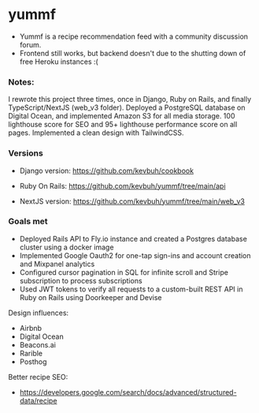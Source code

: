 # yummf 

- Yummf is a recipe recommendation feed with a community discussion forum.
- Frontend still works, but backend doesn't due to the shutting down of free Heroku instances :(

### Notes:
I rewrote this project three times, once in Django, Ruby on Rails, and finally TypeScript/NextJS (web_v3 folder).
Deployed a PostgreSQL database on Digital Ocean, and implemented Amazon S3 for all media storage.
100 lighthouse score for SEO and 95+ lighthouse performance score on all pages.
Implemented a clean design with TailwindCSS.

### Versions
- Django version: https://github.com/kevbuh/cookbook

- Ruby On Rails: https://github.com/kevbuh/yummf/tree/main/api

- NextJS version: https://github.com/kevbuh/yummf/tree/main/web_v3

### Goals met
- Deployed Rails API to Fly.io instance and created a Postgres database cluster using a docker image
- Implemented Google Oauth2 for one-tap sign-ins and account creation and Mixpanel analytics
- Configured cursor pagination in SQL for infinite scroll and Stripe subscription to process subscriptions
- Used JWT tokens to verify all requests to a custom-built REST API in Ruby on Rails using Doorkeeper and Devise

Design influences:

- Airbnb
- Digital Ocean
- Beacons.ai
- Rarible
- Posthog

Better recipe SEO:

- https://developers.google.com/search/docs/advanced/structured-data/recipe
